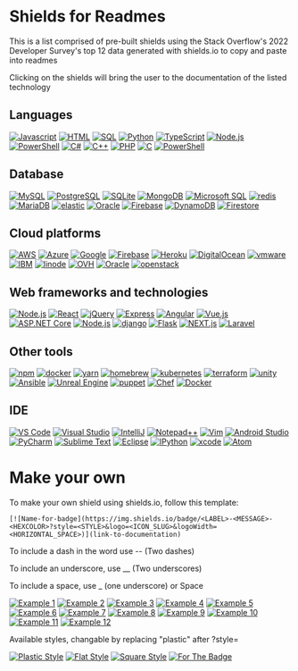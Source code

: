 # Shields for Readmes

This is a list comprised of pre-built shields using the Stack Overflow's 2022 Developer Survey's top 12 data generated with shields.io to copy and paste into readmes

Clicking on the shields will bring the user to the documentation of the listed technology

## Languages

[![Javascript](https://img.shields.io/badge/Language-JavaScript-ff0000?style=plastic&logo=JavaScript&logoWidth=10)](https://javascript.info/)
[![HTML](https://img.shields.io/badge/Language-HTML/CSS-ff8000?style=plastic&logo=HTML5&logoWidth=10)](https://html.com/)
[![SQL](https://img.shields.io/badge/Language-SQL-ffff00?style=plastic&logo=MySQL&logoWidth=10)](https://docs.oracle.com/cd/E12151_01/index.htm)
[![Python](https://img.shields.io/badge/Language-Python-80ff00?style=plastic&logo=Python&logoWidth=10)](https://docs.python.org/3/)
[![TypeScript](https://img.shields.io/badge/Language-TypeScript-00ff00?style=plastic&logo=TypeScript&logoWidth=10)](https://www.typescriptlang.org/)
[![Node.js](https://img.shields.io/badge/Language-Java-00ff80?style=plastic&logo=Java&logoWidth=10)](https://dev.java/learn/)
[![PowerShell](https://img.shields.io/badge/Language-Bash/Shell-00ffff?style=plastic&logo=PowerShell&logoWidth=10)](https://learn.microsoft.com/en-us/powershell/)
[![C#](https://img.shields.io/badge/Language-C#-0080ff?style=plastic&logo=Csharp&logoWidth=10)](https://learn.microsoft.com/en-us/dotnet/csharp/)
[![C++](https://img.shields.io/badge/Language-C++-0000ff?style=plastic&logo=C&logoWidth=10)](https://cplusplus.com/doc/)
[![PHP](https://img.shields.io/badge/Language-PHP-8000ff?style=plastic&logo=PHP&logoWidth=10)](https://www.php.net/docs.php)
[![C](https://img.shields.io/badge/Language-C-ff00ff?style=plastic&logo=C&logoWidth=10)](https://learn.microsoft.com/en-us/cpp/c-language/?view=msvc-170)
[![PowerShell](https://img.shields.io/badge/Language-PowerShell-ff0080?style=plastic&logo=PowerShell&logoWidth=10)](https://learn.microsoft.com/en-us/powershell/)

## Database

[![MySQL](https://img.shields.io/badge/Database-MySQL-ff0000?style=plastic&logo=MySQL&logoWidth=10)](https://dev.mysql.com/doc/)
[![PostgreSQL](https://img.shields.io/badge/Database-PostgreSQL-ff8000?style=plastic&logo=PostgreSQL&logoWidth=10)](https://www.postgresql.org/docs/)
[![SQLite](https://img.shields.io/badge/Database-SQLite-ffff00?style=plastic&logo=SQLite&logoWidth=10)](https://www.sqlite.org/index.html)
[![MongoDB](https://img.shields.io/badge/Database-MongoDB-80ff00?style=plastic&logo=MongoDB&logoWidth=10)](https://www.mongodb.com/home)
[![Microsoft SQL](https://img.shields.io/badge/Database-MicrosoftSQL-00ff00?style=plastic&logo=MicrosoftSQLServer&logoWidth=10)](https://learn.microsoft.com/en-us/sql/?view=sql-server-ver16)
[![redis](https://img.shields.io/badge/Database-redis-00ff80?style=plastic&logo=Redis&logoWidth=10)](https://redis.io/docs/)
[![MariaDB](https://img.shields.io/badge/Database-MariaDB-00ffff?style=plastic&logo=MariaDB&logoWidth=10)](https://mariadb.org/documentation/)
[![elastic](https://img.shields.io/badge/Database-Elastic-0080ff?style=plastic&logo=Elastic&logoWidth=10)](https://www.elastic.co/guide/index.html)
[![Oracle](https://img.shields.io/badge/Database-Oracle-0000ff?style=plastic&logo=Oracle&logoWidth=10)](https://docs.oracle.com/en/)
[![Firebase](https://img.shields.io/badge/Database-Firebase-8000ff?style=plastic&logo=Firebase&logoWidth=10)](https://firebase.google.com/docs)
[![DynamoDB](https://img.shields.io/badge/Database-DynamoDB-ff00ff?style=plastic&logo=AmazonDynamoDB&logoWidth=10)](https://aws.amazon.com/dynamodb/)
[![Firestore](https://img.shields.io/badge/Database-Cloud_Firestore-ff0080?style=plastic&logo=Firebase&logoWidth=10)](https://firebase.google.com/docs/firestore)

## Cloud platforms

[![AWS](https://img.shields.io/badge/Cloud-AWS-ff0000?style=plastic&logo=amazonAWS&logoWidth=10)](https://aws.amazon.com/)
[![Azure](https://img.shields.io/badge/Cloud-Azure-ff8000?style=plastic&logo=microsoftAzure&logoWidth=10)](https://azure.microsoft.com/en-us/)
[![Google](https://img.shields.io/badge/Cloud-Google-ffff00?style=plastic&logo=Google&logoWidth=10)](https://cloud.google.com/)
[![Firebase](https://img.shields.io/badge/Cloud-Firebase-80ff00?style=plastic&logo=Firebase&logoWidth=10)](https://firebase.google.com/firebase-and-gcp)
[![Heroku](https://img.shields.io/badge/Cloud-Heroku-00ff00?style=plastic&logo=Heroku&logoWidth=10)](https://devcenter.heroku.com/categories/reference)
[![DigitalOcean](https://img.shields.io/badge/Cloud-DigitalOcean-00ff80?style=plastic&logo=DigitalOcean&logoWidth=10)](https://www.digitalocean.com/)
[![vmware](https://img.shields.io/badge/Cloud-VMware-00ffff?style=plastic&logo=VMware&logoWidth=10)](https://www.vmware.com/)
[![IBM](https://img.shields.io/badge/Cloud-IBM-0080ff?style=plastic&logo=ibm&logoWidth=10)](https://www.ibm.com/cloud)
[![linode](https://img.shields.io/badge/Cloud-linode-0000ff?style=plastic&logo=Linode&logoWidth=10)](https://www.linode.com/)
[![OVH](https://img.shields.io/badge/Cloud-OVH-8000ff?style=plastic&logo=OVH&logoWidth=10)](https://docs.ovh.com/us/en/)
[![Oracle](https://img.shields.io/badge/Cloud-Oracle-ff00ff?style=plastic&logo=Oracle&logoWidth=10)](https://docs.oracle.com/en/)
[![openstack](https://img.shields.io/badge/Cloud-OpenStack-ff0080?style=plastic&logo=OpenStack&logoWidth=10)](https://www.openstack.org/)

## Web frameworks and technologies

[![Node.js](https://img.shields.io/badge/Framework-Node.js-ff0000?style=plastic&logo=Node.js&logoWidth=10)](https://https://nodejs.org/en/)
[![React](https://img.shields.io/badge/Framework-React.js-ff8000?style=plastic&logo=React&logoWidth=10)](https://reactjs.org/docs/getting-started.html)
[![jQuery](https://img.shields.io/badge/Framework-jQuery-ffff00?style=plastic&logo=jQuery&logoWidth=10)](hhttps://api.jquery.com/)
[![Express](https://img.shields.io/badge/Framework-Express-80ff00?style=plastic&logo=Express&logoWidth=10)](https://expressjs.com/)
[![Angular](https://img.shields.io/badge/Framework-Angular-00ff00?style=plastic&logo=Angular&logoWidth=10)](https://angular.io/)
[![Vue.js](https://img.shields.io/badge/Framework-Vue.js-00ff80?style=plastic&logo=Vue.js&logoWidth=10)](https://vuejs.org/)
[![ASP.NET Core](https://img.shields.io/badge/Framework-ASP.NET_Core-00ffff?style=plastic&logo=microsoft&logoWidth=10)](https://learn.microsoft.com/en-us/aspnet/core/?view=aspnetcore-7.0)
[![Node.js](https://img.shields.io/badge/Framework-ASP.NET-0080ff?style=plastic&logo=microsoft&logoWidth=10)](https://dotnet.microsoft.com/en-us/apps/aspnet)
[![django](https://img.shields.io/badge/Framework-django-0000ff?style=plastic&logo=Django&logoWidth=10)](https://www.djangoproject.com/)
[![Flask](https://img.shields.io/badge/Framework-Flask-8000ff?style=plastic&logo=Flask&logoWidth=10)](https://www.fullstackpython.com/flask.html)
[![NEXT.js](https://img.shields.io/badge/Framework-Next.js-ff00ff?style=plastic&logo=Next.js&logoWidth=10)](https://nextjs.org/)
[![Laravel](https://img.shields.io/badge/Framework-Laravel-ff0080?style=plastic&logo=Laravel&logoWidth=10)](https://laravel.com/)

## Other tools

[![npm](https://img.shields.io/badge/Tools-npm-ff0000?style=plastic&logo=npm&logoWidth=10)](https://www.npmjs.com/)
[![docker](https://img.shields.io/badge/Tools-Docker-ff8000?style=plastic&logo=Docker&logoWidth=10)](https://www.docker.com/)
[![yarn](https://img.shields.io/badge/Tools-Yarn-ffff00?style=plastic&logo=Yarn&logoWidth=10)](https://yarnpkg.com/)
[![homebrew](https://img.shields.io/badge/Tools-Homebrew-80ff00?style=plastic&logo=Homebrew&logoWidth=10)](https://brew.sh/)
[![kubernetes](https://img.shields.io/badge/Tools-Kubernetes-00ff00?style=plastic&logo=Kubernetes&logoWidth=10)](https://kubernetes.io/)
[![terraform](https://img.shields.io/badge/Tools-Terraform-00ff80?style=plastic&logo=Terraform&logoWidth=10)](https://www.terraform.io/)
[![unity](https://img.shields.io/badge/Tools-Unity-00ffff?style=plastic&logo=Unity&logoWidth=10)](https://unity.com/)
[![Ansible](https://img.shields.io/badge/Tools-Ansible-0080ff?style=plastic&logo=Ansible&logoWidth=10)](https://www.ansible.com/)
[![Unreal Engine](https://img.shields.io/badge/Tools-Unreal_Engine-0000ff?style=plastic&logo=UnrealEngine&logoWidth=10)](https://www.unrealengine.com/en-US/)
[![puppet](https://img.shields.io/badge/Tools-Puppet-8000ff?style=plastic&logo=Puppet&logoWidth=10)](https://puppet.com/)
[![Chef](https://img.shields.io/badge/Tools-Chef-ff00ff?style=plastic&logo=progress&logoWidth=10)](https://www.chef.io/)
[![Docker](https://img.shields.io/badge/Tools-Pulumi-ff0080?style=plastic&logo=Pulumi&logoWidth=10)](https://https://nodejs.org/enDocker)

## IDE

[![VS Code](https://img.shields.io/badge/IDE-VSCode-ff0000?style=plastic&logo=VisualStudioCode&logoWidth=10)](https://code.visualstudio.com/docs)
[![Visual Studio](https://img.shields.io/badge/IDE-Visual_Studio-ff8000?style=plastic&logo=VisualStudio&logoWidth=10)](https://visualstudio.microsoft.com/)
[![IntelliJ](https://img.shields.io/badge/IDE-IntelliJ-ffff00?style=plastic&logo=IntelliJidea&logoWidth=10)](https://www.jetbrains.com/idea/old/)
[![Notepad++](https://img.shields.io/badge/IDE-Notepad++-80ff00?style=plastic&logo=Notepadplusplus&logoWidth=10)](https://notepad-plus-plus.org/)
[![Vim](https://img.shields.io/badge/IDE-Vim-00ff00?style=plastic&logo=Vim&logoWidth=10)](https://www.vim.org/)
[![Android Studio](https://img.shields.io/badge/IDE-Android_Studio-00ff80?style=plastic&logo=AndroidStudio&logoWidth=10)](https://developer.android.com/studio/intro)
[![PyCharm](https://img.shields.io/badge/IDE-PyCharm-00ffff?style=plastic&logo=PyCharm&logoWidth=10)](https://www.jetbrains.com/lp/pycharm-anaconda/)
[![Sublime Text](https://img.shields.io/badge/IDE-SublimeText-0080ff?style=plastic&logo=SublimeText&logoWidth=10)](https://www.sublimetext.com/)
[![Eclipse](https://img.shields.io/badge/IDE-Eclipse-0000ff?style=plastic&logo=Eclipse&logoWidth=10)](https://www.eclipse.org/)
[![IPython](https://img.shields.io/badge/IDE-IPython_Jupyter-8000ff?style=plastic&logo=iPython&logoWidth=10)](https://ipython.org/)
[![xcode](https://img.shields.io/badge/IDE-Xcode-ff00ff?style=plastic&logo=apple&logoWidth=10)](https://developer.apple.com/documentation/)
[![Atom](https://img.shields.io/badge/IDE-Atom-ff0080?style=plastic&logo=Atom&logoWidth=10)](https://atom.io/)

# Make your own

To make your own shield using shields.io, follow this template:

`[![Name-for-badge](https://img.shields.io/badge/<LABEL>-<MESSAGE>-<HEXCOLOR>?style=<STYLE>&logo=<ICON_SLUG>&logoWidth=<HORIZONTAL_SPACE>)](link-to-documentation)`

To include a dash in the word use -- (Two dashes)

To include an underscore, use __ (Two underscores)

To include a space, use _ (one underscore) or Space


[![Example 1](https://img.shields.io/badge/Example-One-ff0000?style=&logo=&logoWidth=10)](https://)
[![Example 2](https://img.shields.io/badge/Example-Two-ff8000?style=&logo=&logoWidth=10)](https://)
[![Example 3](https://img.shields.io/badge/Example-Three-ffff00?style=&logo=&logoWidth=10)](https://)
[![Example 4](https://img.shields.io/badge/Example-Four-80ff00?style=&logo=&logoWidth=10)](https://)
[![Example 5](https://img.shields.io/badge/Example-Five-00ff00?style=&logo=&logoWidth=10)](https://)
[![Example 6](https://img.shields.io/badge/Example-Six-00ff80?style=&logo=&logoWidth=10)](https://)
[![Example 7](https://img.shields.io/badge/Example-Seven-00ffff?style=&logo=&logoWidth=10)](https://)
[![Example 8](https://img.shields.io/badge/Example-Eight-0080ff?style=&logo=&logoWidth=10)](https://)
[![Example 9](https://img.shields.io/badge/Example-Nine-0000ff?style=&logo=&logoWidth=10)](https://)
[![Example 10](https://img.shields.io/badge/Example-Ten-8000ff?style=&logo=&logoWidth=10)](https://)
[![Example 11](https://img.shields.io/badge/Example-Eleven-ff00ff?style=&logo=&logoWidth=10)](https://)
[![Example 12](https://img.shields.io/badge/Example-Twelve-ff0080?style=&logo=&logoWidth=10)](https://)

Available styles, changable by replacing "plastic" after ?style=

[![Plastic Style](https://img.shields.io/badge/style-plastic-ff0000?style=plastic)](https://)
[![Flat Style](https://img.shields.io/badge/style-flat-ff0000?style=flat)](https://)
[![Square Style](https://img.shields.io/badge/style-flat_square-ff0000?style=flat-square)](https://)
[![For The Badge](https://img.shields.io/badge/style-for_the_badge-ff0000?style=for-the-badge)](https://)

